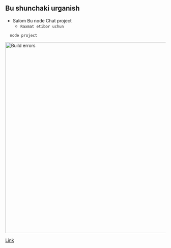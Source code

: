 ## Bu shunchaki urganish
- Salom Bu node Chat project
  - `Raxmat etibor uchun`
```
  node project 
```


<img src='https://www.google.com/url?sa=i&url=https%3A%2F%2Ftechcrunch.com%2F2016%2F05%2F10%2Fplease-dont-learn-to-code%2F&psig=AOvVaw3vTrQRa43qor-MwlW-5W-G&ust=1646931457645000&source=images&cd=vfe&ved=0CAsQjRxqFwoTCKD89JfAufYCFQAAAAAdAAAAABAD' width='600' alt='Build errors'>


 [Link](#)
